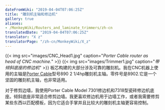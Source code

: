 ```yaml
---
dateFromWiki: "2019-04-04T07:06:25Z"
title: "雕刻机主轴和修边机"
gallery: true
aliases:
- /MonkeyWiki/Routers_and_laminate_trimmers/zh-cn
translatedDate: "2019-04-04T07:06:25Z"
translator: "X z"
translatorPage: "/zh-cn/MonkeyWiki/X_z"
---
```

{{< img src="images/CNC_Head1.jpg" caption="_Porter Cable router as head of CNC machine._" >}}
{{< img src="images/Trimmer1.jpg" caption="_带倾斜底座的修边机_" >}}
板芯构建的大部分涉及可靠的雕刻机。我在CNC机器上使用的主轴是[Porter Cable](http://www.portercable.com/)型号890 2 1/4hp雕刻机主轴。零件号是8902.它是一个坚固的雕刻机主轴，也非常适用。

对于修剪边墙，我使用Porter Cable Model 7301修边机和7318型瓷砖修边机底座。倾斜底座非常适合修剪边墙。我更喜欢修边机用于边墙工作，或者我需要修剪某些东西以匹配模板，因为它适合手掌并且比较大的雕刻机主轴更容易控制。



